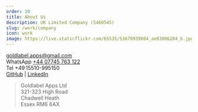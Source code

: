 ```yaml
---
order: 10
title: About Us
description: UK Limited Company (5460545)
slug: /work/company
icon: work
image: https://live.staticflickr.com/65535/53670939804_ae83006284_b.jpg
---
```


[goldlabel.apps@gmail.com](mailto:goldlabel.apps@gmail.com)  
WhatsApp [+44 07745 763 122 ](https://wa.me/447745763122)  
Tel +49 15510-995150  
[GitHub](https://github.com/javascript-pro) | [LinkedIn](https://www.linkedin.com/in/chris-dorward)

> Goldlabel Apps Ltd  
> 321-323 High Road  
> Chadwell Heath  
> Essex RM6 6AX

